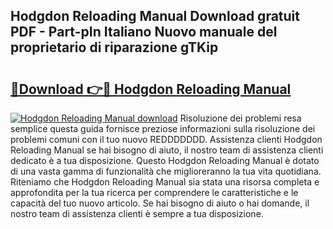 ## Hodgdon Reloading Manual Download gratuit PDF - Part-pIn Italiano Nuovo manuale del proprietario di riparazione gTKip

# <h2><a href="http://dfb0kl.blite.top/?on=Hodgdon+Reloading+Manual">🔗Download 👉🔴 Hodgdon Reloading Manual</a></h2>

[![Hodgdon Reloading Manual download](https://i.imgur.com/lujVjoI.png)](http://dfb0kl.blite.top/?on=Hodgdon+Reloading+Manual)
Risoluzione dei problemi resa semplice questa guida fornisce preziose informazioni sulla risoluzione dei problemi comuni con il tuo nuovo REDDDDDDD. Assistenza clienti Hodgdon Reloading Manual se hai bisogno di aiuto, il nostro team di assistenza clienti dedicato è a tua disposizione. Questo Hodgdon Reloading Manual è dotato di una vasta gamma di funzionalità che miglioreranno la tua vita quotidiana. Riteniamo che Hodgdon Reloading Manual sia stata una risorsa completa e approfondita per la tua ricerca per comprendere le caratteristiche e le capacità del tuo nuovo articolo. Se hai bisogno di aiuto o hai domande, il nostro team di assistenza clienti è sempre a tua disposizione.
